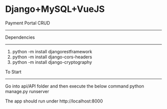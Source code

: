 # Django+MySQL+VueJS
 
 Payment Portal CRUD
 *******************
 
 Dependencies
 ************
1. python -m install djangorestframework
2. python -m install django-cors-headers
3. python -m install django-cryptography

To Start
********
Go into api/API folder and then execute the below command
python manage.py runserver

The app should run under http://localhost:8000

